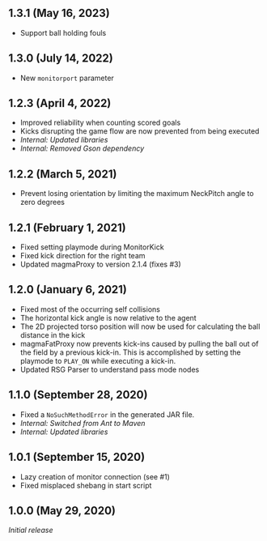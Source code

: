 1.3.1 (May 16, 2023)
------------------------------
* Support ball holding fouls

1.3.0 (July 14, 2022)
------------------------------
* New `monitorport` parameter

1.2.3 (April 4, 2022)
------------------------------
* Improved reliability when counting scored goals
* Kicks disrupting the game flow are now prevented from being executed
* *Internal: Updated libraries*
* *Internal: Removed Gson dependency*

1.2.2 (March 5, 2021)
------------------------------
* Prevent losing orientation by limiting the maximum NeckPitch angle to zero degrees

1.2.1 (February 1, 2021)
------------------------------
* Fixed setting playmode during MonitorKick
* Fixed kick direction for the right team
* Updated magmaProxy to version 2.1.4 (fixes #3)
  
1.2.0 (January 6, 2021)
------------------------------
* Fixed most of the occurring self collisions
* The horizontal kick angle is now relative to the agent
* The 2D projected torso position will now be used for calculating the ball distance in the kick
* magmaFatProxy now prevents kick-ins caused by pulling the ball out of the field by a previous kick-in. This is accomplished by setting the playmode to `PLAY_ON` while executing a kick-in.
* Updated RSG Parser to understand pass mode nodes

1.1.0 (September 28, 2020)
------------------------------
* Fixed a `NoSuchMethodError` in the generated JAR file.
* *Internal: Switched from Ant to Maven*
* *Internal: Updated libraries*

1.0.1 (September 15, 2020)
------------------------------
* Lazy creation of monitor connection (see #1)
* Fixed misplaced shebang in start script

1.0.0 (May 29, 2020)
------------------------------
*Initial release*
